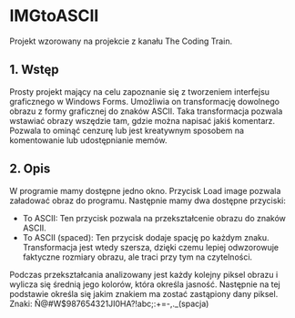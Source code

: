 # IMGtoASCII
Projekt wzorowany na projekcie z kanału The Coding Train.

## 1. Wstęp
Prosty projekt mający na celu zapoznanie się z tworzeniem interfejsu graficznego w Windows Forms.
Umożliwia on transformację dowolnego obrazu z formy graficznej do znaków ASCII. 
Taka transformacja pozwala wstawiać obrazy wszędzie tam, gdzie można napisać jakiś komentarz. 
Pozwala to ominąć cenzurę lub jest kreatywnym sposobem na komentowanie lub udostępnianie memów.

## 2. Opis
W programie mamy dostępne jedno okno. Przycisk Load image pozwala załadować obraz do programu. Następnie mamy dwa dostępne przyciski:
- To ASCII: Ten przycisk pozwala na przekształcenie obrazu do znaków ASCII. 
- To ASCII (spaced): Ten przycisk dodaje spację po każdym znaku. Transformacja jest wtedy szersza, dzięki czemu lepiej odwzorowuje faktyczne rozmiary obrazu, ale traci przy tym na czytelności.

Podczas przekształcania analizowany jest każdy kolejny piksel obrazu i wylicza się średnią jego kolorów, która określa jasność. Następnie na tej podstawie określa się jakim znakiem ma zostać zastąpiony dany piksel.
Znaki: Ñ@#W$987654321JI0HA?!abc;:+=-,._(spacja)
